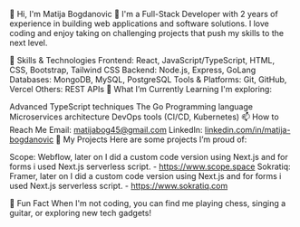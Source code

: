 👋 Hi, I'm Matija Bogdanovic
🔧 I'm a Full-Stack Developer with 2 years of experience in building web applications and software solutions. I love coding and enjoy taking on challenging projects that push my skills to the next level.

🚀 Skills & Technologies
Frontend: React, JavaScript/TypeScript, HTML, CSS, Bootstrap, Tailwind CSS
Backend: Node.js, Express, GoLang
Databases: MongoDB, MySQL, PostgreSQL
Tools & Platforms: Git, GitHub, Vercel
Others: REST APIs
🌱 What I’m Currently Learning
I'm exploring:

Advanced TypeScript techniques
The Go Programming language
Microservices architecture
DevOps tools (CI/CD, Kubernetes)
📫 How to Reach Me
Email: matijabog45@gmail.com
LinkedIn: [linkedin.com/in/matija-bogdanovic](https://www.linkedin.com/in/matija-bogdanovic-046900287/)
💼 My Projects
Here are some projects I’m proud of:

Scope: Webflow, later on I did a custom code version using Next.js and for forms i used Next.js serverless script. - https://www.scope.space
Sokratiq: Framer, later on I did a custom code version using Next.js and for forms i used Next.js serverless script. - https://www.sokratiq.com

🎯 Fun Fact
When I'm not coding, you can find me playing chess, singing a guitar, or exploring new tech gadgets!
